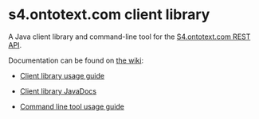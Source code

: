 s4.ontotext.com client library
=============================

A Java client library and command-line tool for the [S4.ontotext.com REST API][1].

Documentation can be found on [the wiki][2]:
- [Client library usage guide][3] 
- [Client library JavaDocs][4]
- [Command line tool usage guide][5]



  [1]: https://s4.ontotext.com/info/help/rest-api.html
  [2]: https://github.com/Ontotext-AD/S4/java-client/wiki
  [3]: https://github.com/Ontotext-AD/S4/java-client/wiki/Client-Library-Usage-Guide
  [4]: http://ontotext-ad.github.io/S4/java-client-master/javadoc/
  [5]: https://github.com/Ontotext-AD/S4/java-client/wiki/Command-Line-Tool-Usage-Guide
